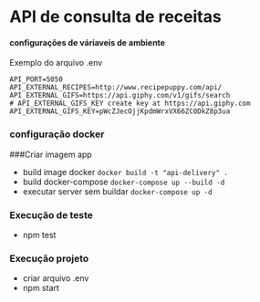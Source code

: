 # API de consulta de receitas

#### configurações de váriaveis de ambiente

Exemplo do arquivo .env

```
API_PORT=5050
API_EXTERNAL_RECIPES=http://www.recipepuppy.com/api/
API_EXTERNAL_GIFS=https://api.giphy.com/v1/gifs/search
# API_EXTERNAL_GIFS_KEY create key at https://api.giphy.com
API_EXTERNAL_GIFS_KEY=pWcZJecOjjKpdmWrxVX66ZC0DkZ8p3ua

```
### configuração docker

###Criar imagem app
- build image docker
```docker build -t "api-delivery" .```
- build docker-compose
```docker-compose up --build -d```
- executar server sem buildar
```docker-compose up -d```
### Execução de teste

- npm test

### Execução projeto

- criar arquivo .env
- npm start 
